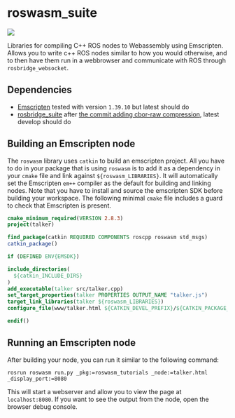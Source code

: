 # roswasm_suite
![](https://github.com/nilsbore/roswasm_suite/workflows/CI/badge.svg)

Libraries for compiling C++ ROS nodes to Webassembly using Emscripten. Allows you to write c++ ROS nodes similar to how you would otherwise, and to then have them run in a webbrowser and communicate with ROS through `rosbridge_websocket`.

## Dependencies

* [Emscripten](https://emscripten.org/docs/getting_started/downloads.html) tested with version `1.39.10` but latest should do
* [rosbridge_suite](https://github.com/RobotWebTools/rosbridge_suite) after [the commit adding cbor-raw compression](https://github.com/RobotWebTools/rosbridge_suite/commit/dc7fcb282d1326d573abe83579cc7d989ae71739), latest develop should do

## Building an Emscripten node

The `roswasm` library uses `catkin` to build an emscripten project.
All you have to do in your package that is using `roswasm` is to add
it as a dependency in your `cmake` file and link against
`${roswasm_LIBRARIES}`. It will automatically set the Emscripten
`em++` compiler as the default for building and linking nodes.
Note that you have to install and source the emscripten SDK before
building your workspace. The following minimal `cmake` file includes
a guard to check that Emscripten is present.
```cmake
cmake_minimum_required(VERSION 2.8.3)
project(talker)

find_package(catkin REQUIRED COMPONENTS roscpp roswasm std_msgs)
catkin_package()

if (DEFINED ENV{EMSDK})

include_directories(
  ${catkin_INCLUDE_DIRS}
)
add_executable(talker src/talker.cpp)
set_target_properties(talker PROPERTIES OUTPUT_NAME "talker.js")
target_link_libraries(talker ${roswasm_LIBRARIES})
configure_file(www/talker.html ${CATKIN_DEVEL_PREFIX}/${CATKIN_PACKAGE_BIN_DESTINATION}/talker.html COPYONLY)

endif()
```

## Running an Emscripten node

After building your node, you can run it similar to the following command:
```
rosrun roswasm run.py _pkg:=roswasm_tutorials _node:=talker.html _display_port:=8080
```
This will start a webserver and allow you to view the page at `localhost:8080`.
If you want to see the output from the node, open the browser debug console.
